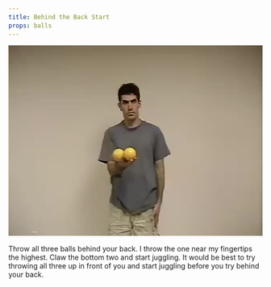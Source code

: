 ```yaml
---
title: Behind the Back Start
props: balls
---
```


![Behind the Back Start](/site/videos/poster/behindthebackstart.jpg)

Throw all three balls behind your back. I throw the one near my fingertips the highest. Claw the bottom two and start juggling. It would be best to try throwing all three up in front of you and start juggling before you try behind your back.

